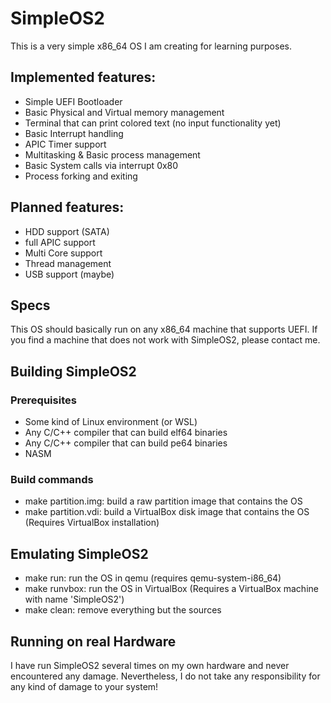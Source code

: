 # SimpleOS2

This is a very simple x86_64 OS I am creating for learning purposes.

## Implemented features:
- Simple UEFI Bootloader
- Basic Physical and Virtual memory management
- Terminal that can print colored text (no input functionality yet)
- Basic Interrupt handling
- APIC Timer support
- Multitasking & Basic process management
- Basic System calls via interrupt 0x80
- Process forking and exiting

## Planned features:
- HDD support (SATA)
- full APIC support
- Multi Core support
- Thread management
- USB support (maybe)

## Specs
This OS should basically run on any x86_64 machine that supports UEFI. If you find a machine that does not work with SimpleOS2, please contact me.

## Building SimpleOS2
### Prerequisites
- Some kind of Linux environment (or WSL)
- Any C/C++ compiler that can build elf64 binaries
- Any C/C++ compiler that can build pe64 binaries
- NASM
### Build commands
- make partition.img: build a raw partition image that contains the OS
- make partition.vdi: build a VirtualBox disk image that contains the OS (Requires VirtualBox installation)

## Emulating SimpleOS2
- make run: run the OS in qemu (requires qemu-system-i86_64)
- make runvbox: run the OS in VirtualBox (Requires a VirtualBox machine with name 'SimpleOS2')
- make clean: remove everything but the sources

## Running on real Hardware
I have run SimpleOS2 several times on my own hardware and never encountered any damage. Nevertheless, I do not take any responsibility for any kind of damage to your system!
